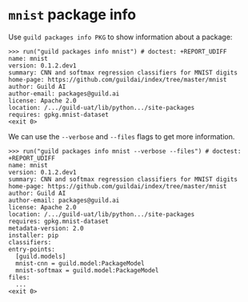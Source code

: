 # `mnist` package info

Use `guild packages info PKG` to show information about a package:

    >>> run("guild packages info mnist") # doctest: +REPORT_UDIFF
    name: mnist
    version: 0.1.2.dev1
    summary: CNN and softmax regression classifiers for MNIST digits
    home-page: https://github.com/guildai/index/tree/master/mnist
    author: Guild AI
    author-email: packages@guild.ai
    license: Apache 2.0
    location: /.../guild-uat/lib/python.../site-packages
    requires: gpkg.mnist-dataset
    <exit 0>

We can use the `--verbose` and `--files` flags to get more
information.

    >>> run("guild packages info mnist --verbose --files") # doctest: +REPORT_UDIFF
    name: mnist
    version: 0.1.2.dev1
    summary: CNN and softmax regression classifiers for MNIST digits
    home-page: https://github.com/guildai/index/tree/master/mnist
    author: Guild AI
    author-email: packages@guild.ai
    license: Apache 2.0
    location: /.../guild-uat/lib/python.../site-packages
    requires: gpkg.mnist-dataset
    metadata-version: 2.0
    installer: pip
    classifiers:
    entry-points:
      [guild.models]
      mnist-cnn = guild.model:PackageModel
      mnist-softmax = guild.model:PackageModel
    files:
      ...
    <exit 0>
